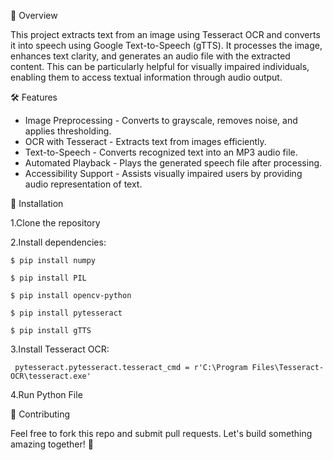 📌 Overview

This project extracts text from an image using Tesseract OCR and converts it into speech using Google Text-to-Speech (gTTS). It processes the image, enhances text clarity, and generates an audio file with the extracted content. This can be particularly helpful for visually impaired individuals, enabling them to access textual information through audio output.

🛠 Features

- Image Preprocessing - Converts to grayscale, removes noise, and applies thresholding.
- OCR with Tesseract - Extracts text from images efficiently.
- Text-to-Speech - Converts recognized text into an MP3 audio file.
- Automated Playback - Plays the generated speech file after processing.
- Accessibility Support - Assists visually impaired users by providing audio representation of text.

🔧 Installation

1.Clone the repository

2.Install dependencies:
 
```
$ pip install numpy

$ pip install PIL

$ pip install opencv-python

$ pip install pytesseract

$ pip install gTTS
```
 
3.Install Tesseract OCR:

```
 pytesseract.pytesseract.tesseract_cmd = r'C:\Program Files\Tesseract-OCR\tesseract.exe'
```
 
4.Run Python File

🤝 Contributing

Feel free to fork this repo and submit pull requests. Let's build something amazing together! 🚀

